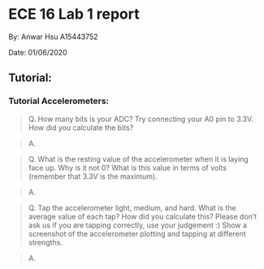 # ECE 16 Lab 1 report 
By: Anwar Hsu A15443752

Date: 01/06/2020

## Tutorial: 

### Tutorial Accelerometers:
> Q. How many bits is your ADC? Try connecting your A0 pin to 3.3V. How did you calculate the bits?

> A. 

> Q. What is the resting value of the accelerometer when it is laying face up. Why is it not 0? What is this value in terms of volts (remember that 3.3V is the maximum).

> A. 

> Q. Tap the accelerometer light, medium, and hard. What is the average value of each tap? How did you calculate this? Please don’t ask us if you are tapping correctly, use your judgement :) Show a screenshot of the accelerometer plotting and tapping at different strengths.

> A. 
